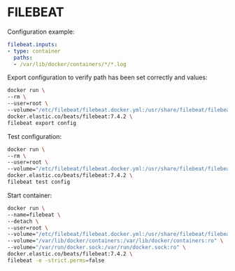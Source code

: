 # FILEBEAT

Configuration example:
```yaml
filebeat.inputs:
- type: container
  paths:
  - /var/lib/docker/containers/*/*.log
```

Export configuration to verify path has been set correctly and values:

```bash
docker run \
--rm \
--user=root \
--volume="/etc/filebeat/filebeat.docker.yml:/usr/share/filebeat/filebeat.yml:ro" \
docker.elastic.co/beats/filebeat:7.4.2 \
filebeat export config
```

Test configuration:

```bash
docker run \
--rm \
--user=root \
--volume="/etc/filebeat/filebeat.docker.yml:/usr/share/filebeat/filebeat.yml:ro" \
docker.elastic.co/beats/filebeat:7.4.2 \
filebeat test config
```

Start container:

```bash
docker run \
--name=filebeat \
--detach \
--user=root \
--volume="/etc/filebeat/filebeat.docker.yml:/usr/share/filebeat/filebeat.yml:ro" \
--volume="/var/lib/docker/containers:/var/lib/docker/containers:ro" \
--volume="/var/run/docker.sock:/var/run/docker.sock:ro" \
docker.elastic.co/beats/filebeat:7.4.2 \
filebeat -e -strict.perms=false
```